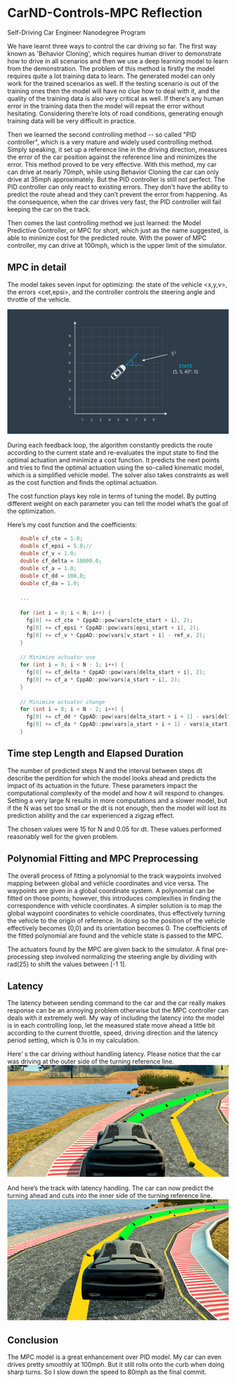 # CarND-Controls-MPC Reflection
Self-Driving Car Engineer Nanodegree Program

[//]: # (Image References)
[image1]: ./mpc.png "mpc.png"
[image2]: ./latency.png "latency.png"
[image3]: ./no-latency.png "no-latency.png"

We have learnt three ways to control the car driving so far. The first way known as 'Behavior Cloning', which requires human driver to demonstrate how to drive in all scenarios and then we use a deep learning model to learn from the demonstration. The problem of this method is firstly the model requires quite a lot training data to learn. The generated model can only work for the trained scenarios as well. If the testing scenario is out of the training ones then the model will have no clue how to deal with it, and the quality of the training data is also very critical as well. If there's any human error in the training data then the model will repeat the error without hesitating. Considering there’re lots of road conditions, generating enough training data will be very difficult in practice. 

Then we learned the second controlling method -- so called "PID controller", which is a very mature and widely used controlling method. Simply speaking, it set up a reference line in the driving direction, measures the error of the car position against the reference line and minimizes the error. This method proved to be very effective. With this method, my car can drive at nearly 70mph, while using Behavior Cloning the car can only drive at 35mph approximately. But the PID controller is still not perfect. The PID controller can only react to existing errors. They don't have the ability to predict the route ahead and they can’t prevent the error from happening. As the consequence, when the car drives very fast, the PID controller will fail keeping the car on the track.

Then comes the last controlling method we just learned: the Model Predictive Controller, or MPC for short, which just as the name suggested, is able to minimize cost for the predicted route. With the power of MPC controller,  my can drive at 100mph, which is the upper limit of the simulator.

## MPC in detail
The model takes seven input for optimizing: the state of the vehicle <x,y,v>, the errors <cet,epsi>, and the controller controls the steering angle and throttle of the vehicle. 

![MPC][image1]

During each feedback loop, the algorithm constantly predicts the route according to the current state and re-evaluates the input state to find the optimal actuation and minimize a cost function. It predicts the next points and tries to find the optimal actuation using the so-called kinematic model, which is a simplified vehicle model. The solver also takes constraints as well as the cost function and finds the optimal actuation. 

The cost function plays key role in terms of tuning the model. By putting different weight on each parameter you can tell the model what’s the goal of the optimization.

Here’s my cost function and the coefficients:
```C++
    double cf_cte = 1.0;
    double cf_epsi = 5.0;//
    double cf_v = 1.0;
    double cf_delta = 10000.0;
    double cf_a = 1.0;
    double cf_dd = 100.0;
    double cf_da = 1.0;

	...
	    	    
    for (int i = 0; i < N; i++) {
      fg[0] += cf_cte * CppAD::pow(vars[cte_start + i], 2);
      fg[0] += cf_epsi * CppAD::pow(vars[epsi_start + i], 2);
      fg[0] += cf_v * CppAD::pow(vars[v_start + i] - ref_v, 2);
    }

    // Minimize actuator use
    for (int i = 0; i < N - 1; i++) {
      fg[0] += cf_delta * CppAD::pow(vars[delta_start + i], 2);    
      fg[0] += cf_a * CppAD::pow(vars[a_start + i], 2);
    }

    // Minimize actuator change
    for (int i = 0; i < N - 2; i++) {
      fg[0] += cf_dd * CppAD::pow(vars[delta_start + i + 1] - vars[delta_start + i], 2);   
      fg[0] += cf_da * CppAD::pow(vars[a_start + i + 1] - vars[a_start + i], 2);
    }
```

## Time step Length and Elapsed Duration
The number of predicted steps N and the interval between steps dt describe the perdition for which the model looks ahead and predicts the impact of its actuation in the future. These parameters impact the computational complexity of the model and how it will respond to changes. Setting a very large N results in more computations and a slower model, but if the N was set too small or the dt is not enough, then the model will lost its prediction ability and the car experienced a zigzag effect.

The chosen values were 15 for N and 0.05 for dt. These values performed reasonably well for the given problem. 

## Polynomial Fitting and MPC Preprocessing
The overall process of fitting a polynomial to the track waypoints involved mapping between global and vehicle coordinates and vice versa. The waypoints are given in a global coordinate system. A polynomial can be fitted on those points; however, this introduces complexities in finding the correspondence with vehicle coordinates. A simpler solution is to map the global waypoint coordinates to vehicle coordinates, thus effectively turning the vehicle to the origin of reference. In doing so the position of the vehicle effectively becomes (0,0) and its orientation becomes 0. The coefficients of the fitted polynomial are found and the vehicle state is passed to the MPC. 

The actuators found by the MPC are given back to the simulator. A final pre-processing step involved normalizing the steering angle by dividing with rad(25) to shift the values between [-1 1].

## Latency
The latency between sending command to the car and the car really makes response can be an annoying problem otherwise but the MPC controller can deals with it extremely well.  My way of including the latency into the model is in each controlling loop, let the measured state move ahead a little bit according to the current throttle, speed, driving direction and the latency period setting, which is 0.1s in my calculation. 

Here’ s the car driving without handling latency.  Please notice that the car was driving at the outer side of the turning reference line.
![no_latency][image3]

And here’s the track with latency handling. The car can now predict the turning ahead and cuts into the inner side of the turning reference line. 
![latency][image2]

## Conclusion
The MPC model is a great enhancement over PID model. My car can even drives pretty smoothly at 100mph. But it still rolls onto the curb when doing sharp turns. So I slow down the speed to 80mph as the final commit.
